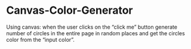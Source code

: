 # Canvas-Color-Generator
Using canvas: when the user clicks on the “click me” button generate number of circles in the entire page in random places and get the circles color from the “input color”.
